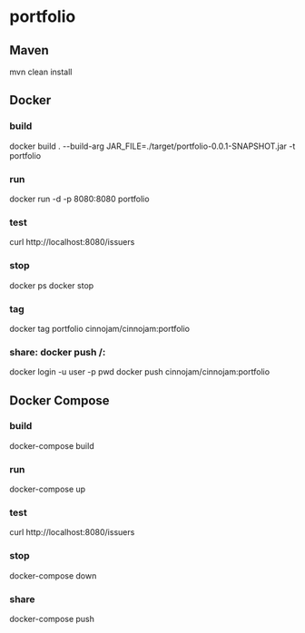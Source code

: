 # portfolio
## Maven
mvn clean install
## Docker
### build
docker build . --build-arg JAR_FILE=./target/portfolio-0.0.1-SNAPSHOT.jar -t portfolio
### run
docker run -d -p 8080:8080 portfolio
### test
curl http://localhost:8080/issuers
### stop
docker ps
docker stop <container id>
### tag
docker tag portfolio cinnojam/cinnojam:portfolio
### share: docker push <user name>/<repo name>:<tag name>
docker login -u user -p pwd
docker push cinnojam/cinnojam:portfolio
## Docker Compose
### build
docker-compose build
### run
docker-compose up
### test
curl http://localhost:8080/issuers
### stop
docker-compose down
### share
docker-compose push
